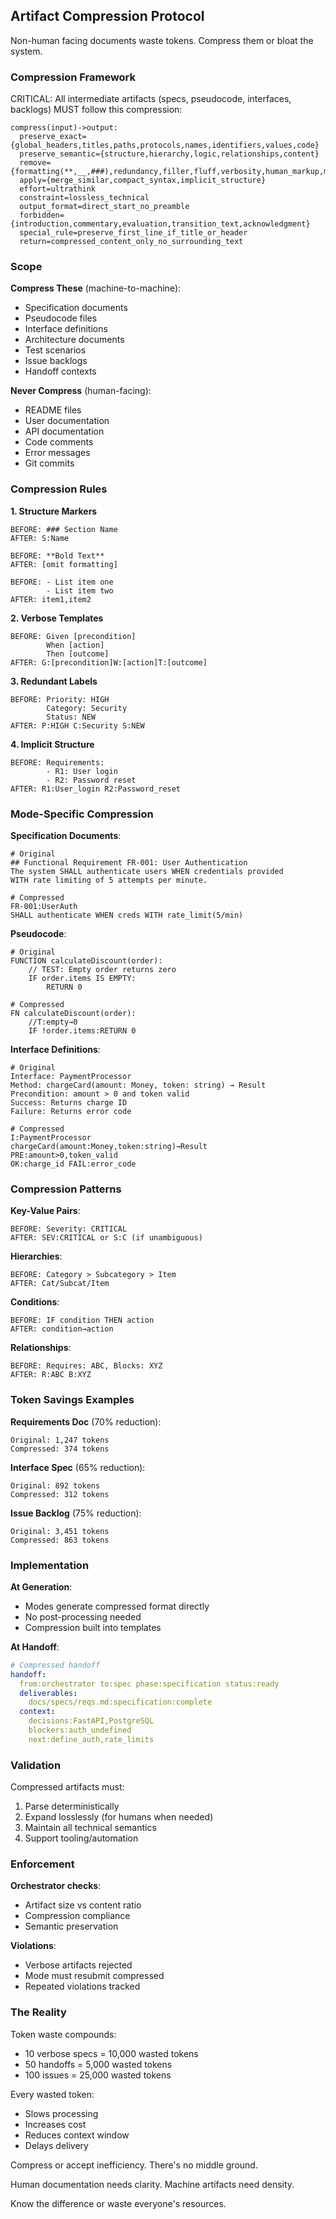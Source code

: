 ## Artifact Compression Protocol

Non-human facing documents waste tokens. Compress them or bloat the system.

### Compression Framework

CRITICAL: All intermediate artifacts (specs, pseudocode, interfaces, backlogs) MUST follow this compression:

```
compress(input)->output:
  preserve_exact={global_headers,titles,paths,protocols,names,identifiers,values,code}
  preserve_semantic={structure,hierarchy,logic,relationships,content}
  remove={formatting(**,__,###),redundancy,filler,fluff,verbosity,human_markup,meta_commentary}
  apply={merge_similar,compact_syntax,implicit_structure}
  effort=ultrathink
  constraint=lossless_technical
  output_format=direct_start_no_preamble
  forbidden={introduction,commentary,evaluation,transition_text,acknowledgment}
  special_rule=preserve_first_line_if_title_or_header
  return=compressed_content_only_no_surrounding_text
```

### Scope

**Compress These** (machine-to-machine):
- Specification documents
- Pseudocode files
- Interface definitions
- Architecture documents
- Test scenarios
- Issue backlogs
- Handoff contexts

**Never Compress** (human-facing):
- README files
- User documentation
- API documentation
- Code comments
- Error messages
- Git commits

### Compression Rules

**1. Structure Markers**
```
BEFORE: ### Section Name
AFTER: S:Name

BEFORE: **Bold Text**
AFTER: [omit formatting]

BEFORE: - List item one
        - List item two
AFTER: item1,item2
```

**2. Verbose Templates**
```
BEFORE: Given [precondition]
        When [action]
        Then [outcome]
AFTER: G:[precondition]W:[action]T:[outcome]
```

**3. Redundant Labels**
```
BEFORE: Priority: HIGH
        Category: Security
        Status: NEW
AFTER: P:HIGH C:Security S:NEW
```

**4. Implicit Structure**
```
BEFORE: Requirements:
        - R1: User login
        - R2: Password reset
AFTER: R1:User_login R2:Password_reset
```

### Mode-Specific Compression

**Specification Documents**:
```
# Original
## Functional Requirement FR-001: User Authentication
The system SHALL authenticate users WHEN credentials provided
WITH rate limiting of 5 attempts per minute.

# Compressed
FR-001:UserAuth
SHALL authenticate WHEN creds WITH rate_limit(5/min)
```

**Pseudocode**:
```
# Original
FUNCTION calculateDiscount(order):
    // TEST: Empty order returns zero
    IF order.items IS EMPTY:
        RETURN 0

# Compressed
FN calculateDiscount(order):
    //T:empty→0
    IF !order.items:RETURN 0
```

**Interface Definitions**:
```
# Original
Interface: PaymentProcessor
Method: chargeCard(amount: Money, token: string) → Result
Precondition: amount > 0 and token valid
Success: Returns charge ID
Failure: Returns error code

# Compressed
I:PaymentProcessor
chargeCard(amount:Money,token:string)→Result
PRE:amount>0,token_valid
OK:charge_id FAIL:error_code
```

### Compression Patterns

**Key-Value Pairs**:
```
BEFORE: Severity: CRITICAL
AFTER: SEV:CRITICAL or S:C (if unambiguous)
```

**Hierarchies**:
```
BEFORE: Category > Subcategory > Item
AFTER: Cat/Subcat/Item
```

**Conditions**:
```
BEFORE: IF condition THEN action
AFTER: condition→action
```

**Relationships**:
```
BEFORE: Requires: ABC, Blocks: XYZ
AFTER: R:ABC B:XYZ
```

### Token Savings Examples

**Requirements Doc** (70% reduction):
```
Original: 1,247 tokens
Compressed: 374 tokens
```

**Interface Spec** (65% reduction):
```
Original: 892 tokens
Compressed: 312 tokens
```

**Issue Backlog** (75% reduction):
```
Original: 3,451 tokens
Compressed: 863 tokens
```

### Implementation

**At Generation**:
- Modes generate compressed format directly
- No post-processing needed
- Compression built into templates

**At Handoff**:
```yaml
# Compressed handoff
handoff:
  from:orchestrator to:spec phase:specification status:ready
  deliverables:
    docs/specs/reqs.md:specification:complete
  context:
    decisions:FastAPI,PostgreSQL
    blockers:auth_undefined
    next:define_auth,rate_limits
```

### Validation

Compressed artifacts must:
1. Parse deterministically
2. Expand losslessly (for humans when needed)
3. Maintain all technical semantics
4. Support tooling/automation

### Enforcement

**Orchestrator checks**:
- Artifact size vs content ratio
- Compression compliance
- Semantic preservation

**Violations**:
- Verbose artifacts rejected
- Mode must resubmit compressed
- Repeated violations tracked

### The Reality

Token waste compounds:
- 10 verbose specs = 10,000 wasted tokens
- 50 handoffs = 5,000 wasted tokens
- 100 issues = 25,000 wasted tokens

Every wasted token:
- Slows processing
- Increases cost
- Reduces context window
- Delays delivery

Compress or accept inefficiency. There's no middle ground.

Human documentation needs clarity. Machine artifacts need density.

Know the difference or waste everyone's resources.

